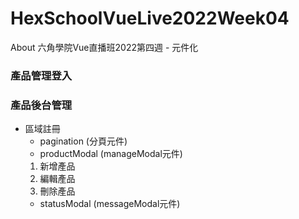# HexSchoolVueLive2022Week04
About 六角學院Vue直播班2022第四週 - 元件化

### 產品管理登入


### 產品後台管理
* 區域註冊
  - pagination (分頁元件)
  - productModal (manageModal元件)
  1. 新增產品
  2. 編輯產品
  3. 刪除產品
  - statusModal (messageModal元件)
